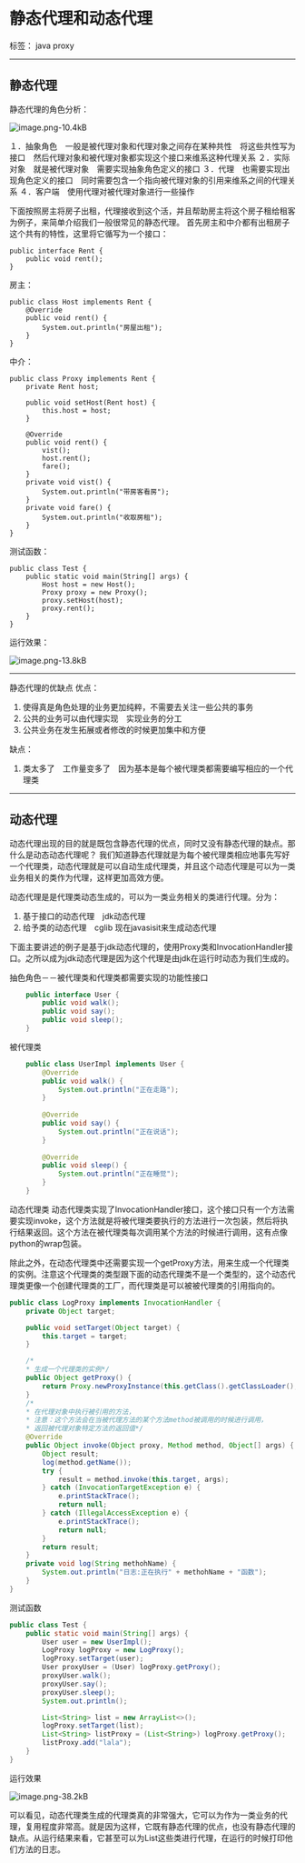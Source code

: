 # 静态代理和动态代理

标签： java proxy


----------
## 静态代理 ##
静态代理的角色分析：

![image.png-10.4kB][1]

１．抽象角色　一般是被代理对象和代理对象之间存在某种共性　将这些共性写为接口　然后代理对象和被代理对象都实现这个接口来维系这种代理关系
２．实际对象　就是被代理对象　需要实现抽象角色定义的接口
３．代理　也需要实现出现角色定义的接口　同时需要包含一个指向被代理对象的引用来维系之间的代理关系
４．客户端　使用代理对被代理对象进行一些操作

下面按照房主将房子出租，代理接收到这个活，并且帮助房主将这个房子租给租客为例子，来简单介绍我们一般很常见的静态代理。
首先房主和中介都有出租房子这个共有的特性，这里将它循写为一个接口：
```
public interface Rent {
    public void rent();
}
```
房主：
```
public class Host implements Rent {
    @Override
    public void rent() {
        System.out.println("房屋出租");
    }
}
```
中介：
```
public class Proxy implements Rent {
    private Rent host;

    public void setHost(Rent host) {
        this.host = host;
    }

    @Override
    public void rent() {
        vist();
        host.rent();
        fare();
    }
    private void vist() {
        System.out.println("带房客看房");
    }
    private void fare() {
        System.out.println("收取房租");
    }
}
```
测试函数：
```
public class Test {
    public static void main(String[] args) {
        Host host = new Host();
        Proxy proxy = new Proxy();
        proxy.setHost(host);
        proxy.rent();
    }
}
```
运行效果：

![image.png-13.8kB][2]


----------
静态代理的优缺点
优点：

 1. 使得真是角色处理的业务更加纯粹，不需要去关注一些公共的事务
 2. 公共的业务可以由代理实现　实现业务的分工
 3. 公共业务在发生拓展或者修改的时候更加集中和方便

缺点：

 1. 类太多了　工作量变多了　因为基本是每个被代理类都需要编写相应的一个代理类


----------
## 动态代理 ##
动态代理出现的目的就是既包含静态代理的优点，同时又没有静态代理的缺点。那什么是动态动态代理呢？
我们知道静态代理就是为每个被代理类相应地事先写好一个代理类，动态代理就是可以自动生成代理类，并且这个动态代理是可以为一类业务相关的类作为代理，这样更加高效方便。

动态代理是是代理类动态生成的，可以为一类业务相关的类进行代理。分为：

 1. 基于接口的动态代理　jdk动态代理
 2. 给予类的动态代理　cglib
现在javasisit来生成动态代理

下面主要讲述的例子是基于jdk动态代理的，使用Proxy类和InvocationHandler接口。之所以成为jdk动态代理是因为这个代理是由jdk在运行时动态为我们生成的。

抽色角色－－被代理类和代理类都需要实现的功能性接口

```java
    public interface User {
        public void walk();
        public void say();
        public void sleep();
    }
```

被代理类

```java
    public class UserImpl implements User {
        @Override
        public void walk() {
            System.out.println("正在走路");
        }
    
        @Override
        public void say() {
            System.out.println("正在说话");
        }
    
        @Override
        public void sleep() {
            System.out.println("正在睡觉");
        }
    }
```

动态代理类
动态代理类实现了InvocationHandler接口，这个接口只有一个方法需要实现invoke，这个方法就是将被代理类要执行的方法进行一次包装，然后将执行结果返回。这个方法在被代理类每次调用某个方法的时候进行调用，这有点像python的wrap包装。

除此之外，在动态代理类中还需要实现一个getProxy方法，用来生成一个代理类的实例。注意这个代理类的类型跟下面的动态代理类不是一个类型的，这个动态代理类更像一个创建代理类的工厂，而代理类是可以被被代理类的引用指向的。
```java
public class LogProxy implements InvocationHandler {
    private Object target;

    public void setTarget(Object target) {
        this.target = target;
    }

    /*
    * 生成一个代理类的实例*/
    public Object getProxy() {
        return Proxy.newProxyInstance(this.getClass().getClassLoader(), target.getClass().getInterfaces(), this);
    }
    /*
    * 在代理对象中执行被引用的方法，
    * 注意：这个方法会在当被代理方法的某个方法method被调用的时候进行调用，
    * 返回被代理对象特定方法的返回值*/
    @Override
    public Object invoke(Object proxy, Method method, Object[] args) {
        Object result;
        log(method.getName());
        try {
            result = method.invoke(this.target, args);
        } catch (InvocationTargetException e) {
            e.printStackTrace();
            return null;
        } catch (IllegalAccessException e) {
            e.printStackTrace();
            return null;
        }
        return result;
    }
    private void log(String methohName) {
        System.out.println("日志:正在执行" + methohName + "函数");
    }
}
```

测试函数
```java
public class Test {
    public static void main(String[] args) {
        User user = new UserImpl();
        LogProxy logProxy = new LogProxy();
        logProxy.setTarget(user);
        User proxyUser = (User) logProxy.getProxy();
        proxyUser.walk();
        proxyUser.say();
        proxyUser.sleep();
        System.out.println();

        List<String> list = new ArrayList<>();
        logProxy.setTarget(list);
        List<String> listProxy = (List<String>) logProxy.getProxy();
        listProxy.add("lala");
    }
}
```

运行效果

![image.png-38.2kB][3]

可以看见，动态代理类生成的代理类真的非常强大，它可以为作为一类业务的代理，复用程度非常高。就是因为这样，它既有静态代理的优点，也没有静态代理的缺点。从运行结果来看，它甚至可以为List这些类进行代理，在运行的时候打印他们方法的日志。
 


  [1]: http://static.zybuluo.com/gzm1997/zzxbo8jvwjkkv6ya5vxs3c5z/image.png
  [2]: http://static.zybuluo.com/gzm1997/57j24bbu9mfoaaojxd367g6g/image.png
  [3]: http://static.zybuluo.com/gzm1997/jxm5n9l705v3sv62hn6pp9lr/image.png